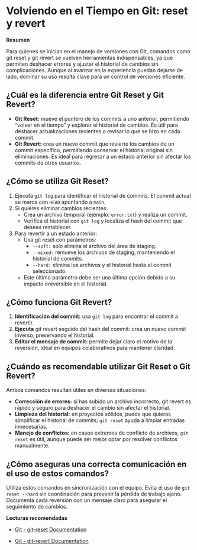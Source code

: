 # Volviendo en el Tiempo en Git: reset y revert

**Resumen**

Para quienes se inician en el manejo de versiones con Git, comandos como git reset y git revert se vuelven herramientas indispensables, ya que permiten deshacer errores y ajustar el historial de cambios sin complicaciones. Aunque al avanzar en la experiencia puedan dejarse de lado, dominar su uso resulta clave para un control de versiones eficiente.

## ¿Cuál es la diferencia entre Git Reset y Git Revert?
- **Git Reset:** mueve el puntero de los commits a uno anterior, permitiendo “volver en el tiempo” y explorar el historial de cambios. Es útil para deshacer actualizaciones recientes o revisar lo que se hizo en cada commit.
- **Git Revert:** crea un nuevo commit que revierte los cambios de un commit específico, permitiendo conservar el historial original sin eliminaciones. Es ideal para regresar a un estado anterior sin afectar los commits de otros usuarios.
## ¿Cómo se utiliza Git Reset?
1. Ejecuta `git log` para identificar el historial de commits. El commit actual se marca con `HEAD` apuntando a `main`.
2. Si quieres eliminar cambios recientes:
    - Crea un archivo temporal (ejemplo: `error.txt`) y realiza un commit.
    - Verifica el historial con `git log` y localiza el hash del commit que deseas restablecer.
3. Para revertir a un estado anterior:
    - Usa git reset con parámetros:
        - `--soft:` solo elimina el archivo del área de staging.
        - `--mixed:` remueve los archivos de staging, manteniendo el historial de commits.
        - `--hard:` elimina los archivos y el historial hasta el commit seleccionado.
    - Este último parámetro debe ser una última opción debido a su impacto irreversible en el historial.
## ¿Cómo funciona Git Revert?
1. **Identificación del commit:** usa `git log` para encontrar el commit a revertir.
2. **Ejecuta** git revert seguido del hash del commit: crea un nuevo commit inverso, preservando el historial.
3. **Editar el mensaje de commit:** permite dejar claro el motivo de la reversión, ideal en equipos colaborativos para mantener claridad.
## ¿Cuándo es recomendable utilizar Git Reset o Git Revert?
Ambos comandos resultan útiles en diversas situaciones:

- **Corrección de errores:** si has subido un archivo incorrecto, git revert es rápido y seguro para deshacer el cambio sin afectar el historial.
- **Limpieza del historial:** en proyectos sólidos, puede que quieras simplificar el historial de commits; `git reset` ayuda a limpiar entradas innecesarias.
- **Manejo de conflictos:** en casos extremos de conflicto de archivos, `git reset` es útil, aunque puede ser mejor optar por resolver conflictos manualmente.
## ¿Cómo aseguras una correcta comunicación en el uso de estos comandos?
Utiliza estos comandos en sincronización con el equipo.
Evita el uso de `git reset --hard` sin coordinación para prevenir la pérdida de trabajo ajeno.
Documenta cada reversión con un mensaje claro para asegurar el seguimiento de cambios.

**Lecturas recomendadas**
- [Git - git-reset Documentation](https://git-scm.com/docs/git-reset)

- [Git - git-revert Documentation](https://git-scm.com/docs/git-revert)
